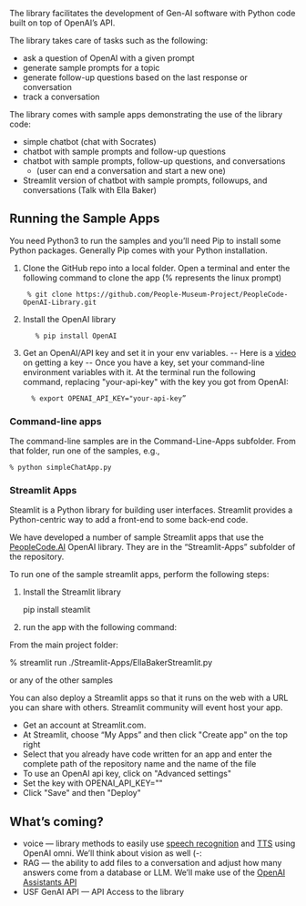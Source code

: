 The library facilitates the development of Gen-AI software with Python code built on top of OpenAI’s API.

The library takes care of tasks such as the following:

- ask a question of OpenAI with a given prompt
- generate sample prompts for a topic
- generate follow-up questions based on the last response or conversation
- track a conversation

The library comes with sample apps demonstrating the use of the library code:

- simple chatbot (chat with Socrates)
- chatbot with sample prompts and follow-up questions
- chatbot with sample prompts, follow-up questions, and conversations
    - (user can end a conversation and start a new one)
- Streamlit version of chatbot with sample prompts, followups, and conversations (Talk with Ella Baker)

## Running the Sample Apps

You need Python3 to run the samples and you’ll need Pip to install some Python packages. Generally Pip comes with your Python installation.

1. Clone the GitHub repo into a local folder. Open a terminal and enter the following command to clone the app (% represents the linux prompt)
        
        % git clone https://github.com/People-Museum-Project/PeopleCode-OpenAI-Library.git
        
3. Install the OpenAI library
    
          % pip install OpenAI
    
4. Get an OpenAI/API key and set it in your env variables.
   -- Here is a [video](https://youtu.be/RwVHrUhY_DQ) on getting a key
   -- Once you have a key, set your command-line environment variables with it. At the terminal run the following command, replacing "your-api-key" with the key you got from OpenAI:
        
         % export OPENAI_API_KEY="your-api-key”
        

### Command-line apps

The command-line samples are in the Command-Line-Apps subfolder. From that folder, run one of the samples, e.g.,

    % python simpleChatApp.py

### Streamlit Apps

Steamlit is a Python library for building user interfaces. Streamlit provides a Python-centric way to add a front-end to some back-end code.

We have developed a number of sample Streamlit apps that use the [PeopleCode.AI](http://PeopleCode.AI) OpenAI library. They are in the “Streamlit-Apps” subfolder of the repository.

To run one of the sample streamlit apps, perform the following steps:

1. Install the Streamlit library
    
    pip install steamlit
    
2. run the app with the following command:

From the main project folder:

% streamlit run ./Streamlit-Apps/EllaBakerStreamlit.py

or any of the other samples

You can also deploy a Streamlit apps so that it runs on the web with a URL you can share with others. Streamlit community will event host your app.

- Get an account at Streamlit.com.
- At Streamlit, choose “My Apps” and then click "Create app" on the top right
- Select that you already have code written for an app and enter the complete path of the repository name and the name of the file
- To use an OpenAI api key, click on "Advanced settings"
- Set the key with OPENAI_API_KEY=""
- Click "Save" and then "Deploy"

## What’s coming?

- voice — library methods to easily use [speech recognition](https://platform.openai.com/docs/guides/speech-to-text) and [TTS](https://platform.openai.com/docs/guides/text-to-speech) using OpenAI omni. We’ll think about vision as well (-:
- RAG — the ability to add files to a conversation and adjust how many answers come from a database or LLM. We’ll make use of the [OpenAI Assistants API](https://platform.openai.com/docs/assistants/overview)
- USF GenAI API — API Access to the library
